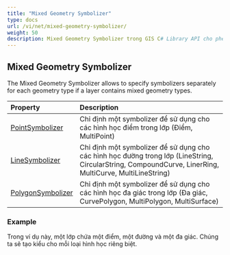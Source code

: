 ```yaml
---
title: "Mixed Geometry Symbolizer"
type: docs
url: /vi/net/mixed-geometry-symbolizer/
weight: 50
description: Mixed Geometry Symbolizer trong GIS C# Library API cho phép chỉ định các symbolizers riêng biệt cho mỗi loại hình học nếu một lớp chứa các loại hình học hỗn hợp.
---
```


## **Mixed Geometry Symbolizer**
The Mixed Geometry Symbolizer allows to specify symbolizers separately for each geometry type if a layer contains mixed geometry types.

|**Property**|**Description**|
| :- | :- |
|[PointSymbolizer](https://reference.aspose.com/gis/net/aspose.gis.rendering.symbolizers/mixedgeometrysymbolizer/properties/pointsymbolizer)|Chỉ định một symbolizer để sử dụng cho các hình học điểm trong lớp (Điểm, MultiPoint)|
|[LineSymbolizer](https://reference.aspose.com/gis/net/aspose.gis.rendering.symbolizers/mixedgeometrysymbolizer/properties/linesymbolizer)|Chỉ định một symbolizer để sử dụng cho các hình học đường trong lớp (LineString, CircularString, CompoundCurve, LinerRing, MultiCurve, MultiLineString)|
|[PolygonSymbolizer](https://reference.aspose.com/gis/net/aspose.gis.rendering.symbolizers/mixedgeometrysymbolizer/properties/polygonsymbolizer)|Chỉ định một symbolizer để sử dụng cho các hình học đa giác trong lớp (Đa giác, CurvePolygon, MultiPolygon, MultiSurface)|
### **Example**
Trong ví dụ này, một lớp chứa một điểm, một đường và một đa giác. Chúng ta sẽ tạo kiểu cho mỗi loại hình học riêng biệt.
